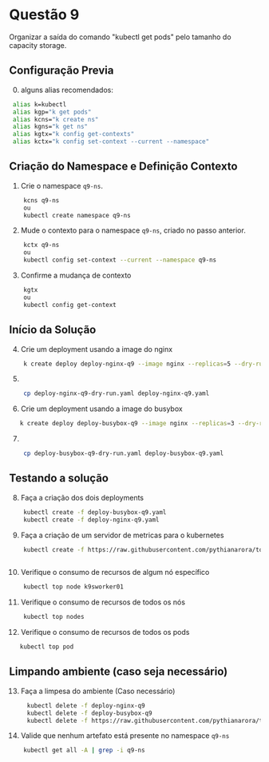 # Questão 9

Organizar a saída do comando "kubectl get pods" pelo tamanho do capacity storage.

## Configuração Previa
0. alguns alias recomendados:
```bash
 alias k=kubectl
 alias kgp="k get pods"
 alias kcns="k create ns"
 alias kgns="k get ns"
 alias kgtx="k config get-contexts"
 alias kctx="k config set-context --current --namespace"
```

## Criação do Namespace e Definição Contexto 
1. Crie o namespace `q9-ns`.
```bash
    kcns q9-ns
    ou
    kubectl create namespace q9-ns
```
2. Mude o contexto para o namespace `q9-ns`, criado no passo anterior.
```bash
    kctx q9-ns
    ou
    kubectl config set-context --current --namespace q9-ns
```
3. Confirme a mudança de contexto
```bash
    kgtx
    ou
    kubectl config get-context
```

## Início da Solução
4. Crie um deployment usando a image do nginx
```bash
    k create deploy deploy-nginx-q9 --image nginx --replicas=5 --dry-run=client -o yaml > deploy-nginx-q9-dry-run.yaml
```
5. 
```bash
    cp deploy-nginx-q9-dry-run.yaml deploy-nginx-q9.yaml
```
6. Crie um deployment usando a image do busybox
```bash
   k create deploy deploy-busybox-q9 --image nginx --replicas=3 --dry-run=client -o yaml > deploy-busybox-q9-dry-run.yaml
```
7. 
```bash
    cp deploy-busybox-q9-dry-run.yaml deploy-busybox-q9.yaml
```

## Testando a solução
8. Faça a criação dos dois deployments
```bash
    kubectl create -f deploy-busybox-q9.yaml
    kubectl create -f deploy-nginx-q9.yaml
```
9. Faça a criação de um servidor de metricas para o kubernetes
```bash
    kubectl create -f https://raw.githubusercontent.com/pythianarora/total-practice/master/sample-kubernetes-code/metrics-server.yaml
    
```   
10. Verifique o consumo de recursos de algum nó específico
```bash
    kubectl top node k9sworker01
```
11. Verifique o consumo de recursos de todos os nós
```bash
    kubectl top nodes
```
12. Verifique o consumo de recursos de todos os pods
```bash
   kubectl top pod
```

## Limpando ambiente (caso seja necessário)
13. Faça a limpesa do ambiente (Caso necessário)
```bash
     kubectl delete -f deploy-nginx-q9
     kubectl delete -f deploy-busybox-q9
     kubectl delete -f https://raw.githubusercontent.com/pythianarora/total-practice/master/sample-kubernetes-code/metrics-server.yaml
```
14. Valide que nenhum artefato está presente no namespace `q9-ns`
```bash
    kubectl get all -A | grep -i q9-ns
```